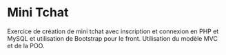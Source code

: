 # Mini Tchat

Exercice de création de mini tchat avec inscription et connexion en PHP et MySQL et utilisation de Bootstrap pour le front. Utilisation du modèle MVC et de la POO.
